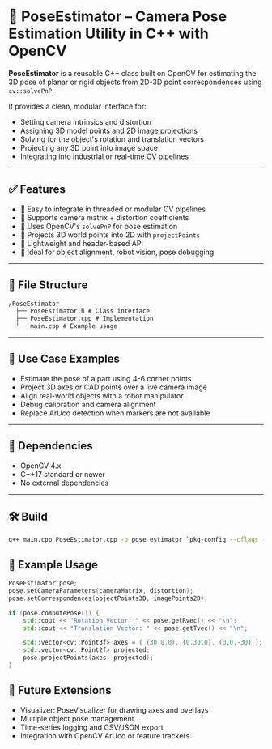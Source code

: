 # 🎯 PoseEstimator – Camera Pose Estimation Utility in C++ with OpenCV

**PoseEstimator** is a reusable C++ class built on OpenCV for estimating the 3D pose of planar or rigid objects from 2D-3D point correspondences using `cv::solvePnP`.  

It provides a clean, modular interface for:
- Setting camera intrinsics and distortion
- Assigning 3D model points and 2D image projections
- Solving for the object's rotation and translation vectors
- Projecting any 3D point into image space
- Integrating into industrial or real-time CV pipelines

---

## ✅ Features

- 🔁 Easy to integrate in threaded or modular CV pipelines
- 📸 Supports camera matrix + distortion coefficients
- 📐 Uses OpenCV's `solvePnP` for pose estimation
- 🧮 Projects 3D world points into 2D with `projectPoints`
- 🧩 Lightweight and header-based API
- 🧪 Ideal for object alignment, robot vision, pose debugging

---

## 📁 File Structure

```txt
/PoseEstimator
  ├── PoseEstimator.h # Class interface
  ├── PoseEstimator.cpp # Implementation
  └── main.cpp # Example usage
```


---

## 🧠 Use Case Examples

- Estimate the pose of a part using 4-6 corner points
- Project 3D axes or CAD points over a live camera image
- Align real-world objects with a robot manipulator
- Debug calibration and camera alignment
- Replace ArUco detection when markers are not available

---

## 🔧 Dependencies

- OpenCV 4.x
- C++17 standard or newer
- No external dependencies

---

## 🛠️ Build

```bash
g++ main.cpp PoseEstimator.cpp -o pose_estimator `pkg-config --cflags --libs opencv4` -std=c++17
```

## 📌 Example Usage

```cpp
PoseEstimator pose;
pose.setCameraParameters(cameraMatrix, distortion);
pose.setCorrespondences(objectPoints3D, imagePoints2D);

if (pose.computePose()) {
    std::cout << "Rotation Vector: " << pose.getRvec() << "\n";
    std::cout << "Translation Vector: " << pose.getTvec() << "\n";

    std::vector<cv::Point3f> axes = { {30,0,0}, {0,30,0}, {0,0,-30} };
    std::vector<cv::Point2f> projected;
    pose.projectPoints(axes, projected);
}
```

## 🔄 Future Extensions

- Visualizer: PoseVisualizer for drawing axes and overlays
- Multiple object pose management
- Time-series logging and CSV/JSON export
- Integration with OpenCV ArUco or feature trackers
